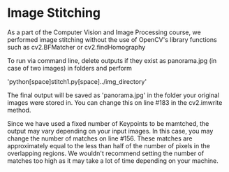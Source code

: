 # Image Stitching
As a part of the Computer Vision and Image Processing course, we performed image stitching without the use of OpenCV's library functions such as cv2.BFMatcher or cv2.findHomography

To run via command line, delete outputs if they exist as panorama.jpg (in case of two images) in folders and perform

'python[space]stitch1.py[space]../img_directory'

The final output will be saved as 'panorama.jpg' in the folder your original images were stored in.  You can change this on line #183 in the cv2.imwrite method.

Since we have used a fixed number of Keypoints to be mamtched, the output may vary depending on your input images. In this case, you may change the number of matches on line #156.
These matches are approximately equal to the less than half of the number of pixels in the overlapping regions.
We wouldn't recommend setting the number of matches too high as it may take a lot of time depending on your machine.
